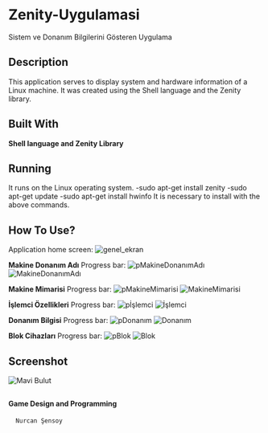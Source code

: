 # Zenity-Uygulamasi
Sistem ve Donanım Bilgilerini Gösteren Uygulama </br>

## **Description**</br>
This application serves to display system and hardware information of a Linux machine. It was created using the Shell language and the Zenity library.
</br>

## **Built With**</br>
**Shell language and Zenity Library** 

## **Running**</br>
It runs on the Linux operating system.
-sudo apt-get install zenity
-sudo apt-get update
-sudo apt-get install hwinfo
It is necessary to install with the above commands.

## **How To Use?**</br>
Application home screen:
![genel_ekran](https://i.hizliresim.com/t5b6sge.png)</br>

**Makine Donanım Adı** 
Progress bar:
![pMakineDonanımAdı](https://www.hizliresim.com/mmr63yj)
![MakineDonanımAdı](https://www.hizliresim.com/9udn8lt)

**Makine Mimarisi**
Progress bar:
![pMakineMimarisi](https://www.hizliresim.com/p6cctsn)
![MakineMimarisi](https://www.hizliresim.com/blmarzx)

**İşlemci Özellikleri**
Progress bar:
![pİşlemci](https://www.hizliresim.com/88zckjv)
![İşlemci](https://www.hizliresim.com/lucpof9)

**Donanım Bilgisi**
Progress bar:
![pDonanım](https://www.hizliresim.com/ofm1rdl)
![Donanım](https://www.hizliresim.com/6ukpnso)

**Blok Cihazları**
Progress bar:
![pBlok](https://www.hizliresim.com/q3ro9rh)
![Blok](https://www.hizliresim.com/6q50ke0)


## **Screenshot**
![Mavi Bulut](https://i.hizliresim.com/pw527bk.png)</br>

##

#### **Game Design and Programming**</br>
      Nurcan Şensoy

